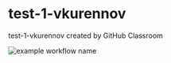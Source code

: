 # test-1-vkurennov
test-1-vkurennov created by GitHub Classroom


![example workflow name](https://github.com/actions/hello-world/workflows/Greet%20Everyone/badge.svg)
